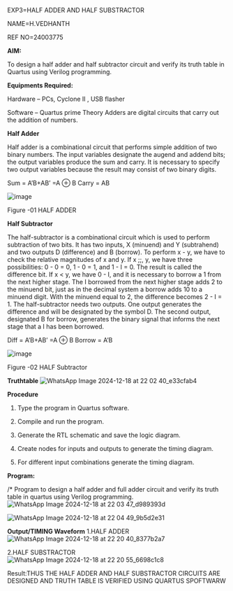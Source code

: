 EXP3=HALF ADDER AND HALF SUBSTRACTOR 

NAME=H.VEDHANTH

REF NO=24003775

**AIM:**

To design a half adder and half subtractor circuit and verify its truth table in Quartus using Verilog programming.

**Equipments Required:**

Hardware – PCs, Cyclone II , USB flasher 

Software – Quartus prime Theory Adders are digital circuits that carry out the addition of numbers.

**Half Adder**

Half adder is a combinational circuit that performs simple addition of two binary numbers. The input variables designate the augend and addend bits; the output variables produce the sum and carry. It is necessary to specify two output variables because the result may consist of two binary digits.

Sum = A’B+AB’ =A ⊕ B Carry = AB

![image](https://github.com/naavaneetha/HALF_ADDER_SUBTRACTOR/assets/154305477/bd4a0b2c-cdbc-4184-ab08-81578f121e1f)

Figure -01 HALF ADDER

**Half Subtractor**

The half-subtractor is a combinational circuit which is used to perform subtraction of two bits. It has two inputs, X (minuend) and Y (subtrahend) and two outputs D (difference) and B (borrow). To perform x - y, we have to check the relative magnitudes of x and y. If x ;;, y, we have three possibilities: 0 - 0 = 0, 1 - 0 = 1, and 1 - I = 0. The result is called the difference bit. If x < y, we have 0 - I, and it is necessary to borrow a 1 from the next higher stage. The I borrowed from the next higher stage adds 2 to the minuend bit, just as in the decimal system a borrow adds 10 to a minuend digit. With the minuend equal to 2, the difference becomes 2 - I = 1. The half-subtractor needs two outputs. One output generates the difference and will be designated by the symbol D. The second output, designated B for borrow, generates the binary signal that informs the next stage that a I has been borrowed. 

Diff = A’B+AB’ =A ⊕ B
Borrow = A’B

 ![image](https://github.com/naavaneetha/HALF_ADDER_SUBTRACTOR/assets/154305477/d76b099c-513f-4e7c-843a-e2fd028a531a)

Figure -02 HALF Subtractor

**Truthtable**
![WhatsApp Image 2024-12-18 at 22 02 40_e33cfab4](https://github.com/user-attachments/assets/988276fb-dcad-4b94-9d2a-42aab2eaf955)


**Procedure**

1.	Type the program in Quartus software.

2.	Compile and run the program.

3.	Generate the RTL schematic and save the logic diagram.

4.	Create nodes for inputs and outputs to generate the timing diagram.

5.	For different input combinations generate the timing diagram.


**Program:**

/* Program to design a half adder and full adder circuit and verify its truth table in quartus using Verilog programming.
![WhatsApp Image 2024-12-18 at 22 03 47_d989393d](https://github.com/user-attachments/assets/07034ef4-13d8-4805-9327-cbd6a4e2f3f1)

![WhatsApp Image 2024-12-18 at 22 04 49_9b5d2e31](https://github.com/user-attachments/assets/6b728f23-6869-4d1a-9cc1-eed74a57c1f4)

**Output/TIMING Waveform**
1.HALF ADDER 
![WhatsApp Image 2024-12-18 at 22 20 40_8377b2a7](https://github.com/user-attachments/assets/39f9c7af-bf15-4fd2-aa95-cad0259fbe63)

2.HALF SUBSTRACTOR
![WhatsApp Image 2024-12-18 at 22 20 55_6698c1c8](https://github.com/user-attachments/assets/d0c51bed-98a0-4699-acb1-262a8cb036d1)

Result:THUS THE HALF ADDER AND HALF SUBSTRACTOR CIRCUITS ARE DESIGNED AND TRUTH TABLE IS VERIFIED USING QUARTUS SPOFTWARW
